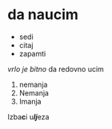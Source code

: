 # da naucim
- sedi
- citaj
- zapamti

*vrlo je bitno* da redovno ucim

1. nemanja
2. Nemanja
3. Imanja

Izba**c**i u***lj***eza